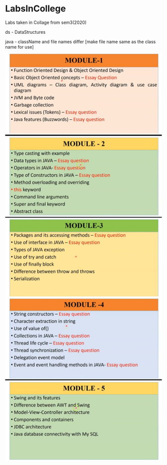 # LabsInCollege

Labs taken in Collage from sem3(2020)

ds - DataStructures

java - className and file names differ [make file name same as the class name for use]

![img1](./Mod%201.jpeg)
![img2](./Mod%202.jpeg)
![img3](./Mod%203.jpeg)
![img4](./Mod%204.jpeg)
![img5](./Mod%205.jpeg)
